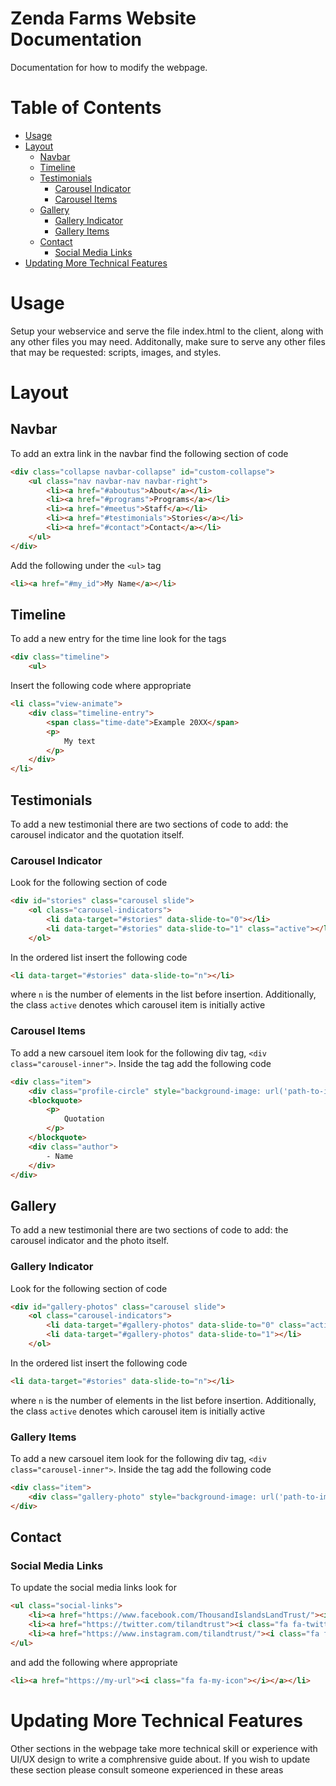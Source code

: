 Zenda Farms Website Documentation
=================================

Documentation for how to modify the webpage.

Table of Contents
=================

   * [Usage](#usage)
   * [Layout](#layout)
      * [Navbar](#navbar)
      * [Timeline](#timeline)
      * [Testimonials](#testimonials)
         * [Carousel Indicator](#carousel-indicator)
         * [Carousel Items](#carousel-items)
      * [Gallery](#gallery)
         * [Gallery Indicator](#gallery-indicator)
         * [Gallery Items](#gallery-items)
      * [Contact](#contact)
         * [Social Media Links](#social-media-links)
   * [Updating More Technical Features](#updating-more-technical-features)

Usage
=====

Setup your webservice and serve the file index.html to the client, along with
any other files you may need. Additonally, make sure to serve any other files that may be requested: scripts, images, and styles.

Layout
======

Navbar
------

To add an extra link in the navbar find the following section of code
```html
<div class="collapse navbar-collapse" id="custom-collapse">
	<ul class="nav navbar-nav navbar-right">
		<li><a href="#aboutus">About</a></li>
		<li><a href="#programs">Programs</a></li>
		<li><a href="#meetus">Staff</a></li>
		<li><a href="#testimonials">Stories</a></li>
		<li><a href="#contact">Contact</a></li>
	</ul>
</div>
```
Add the following under the `<ul>` tag
```html
<li><a href="#my_id">My Name</a></li>
```

Timeline
--------

To add a new entry for the time line look for the tags
```html
<div class="timeline">
	<ul>
```

Insert the following code where appropriate
```html
<li class="view-animate">
	<div class="timeline-entry">
		<span class="time-date">Example 20XX</span>
		<p>
			My text
		</p>
	</div>
</li>
```

Testimonials
------------

To add a new testimonial there are two sections of code to add: the carousel indicator and the quotation itself.

### Carousel Indicator

Look for the following section of code
```html
<div id="stories" class="carousel slide">
	<ol class="carousel-indicators">
		<li data-target="#stories" data-slide-to="0"></li>
		<li data-target="#stories" data-slide-to="1" class="active"></li>
	</ol>
```

In the ordered list insert the following code
```html
<li data-target="#stories" data-slide-to="n"></li>
```
where `n` is the number of elements in the list before insertion. Additionally, the class `active` denotes which carousel item is initially active

### Carousel Items

To add a new carsouel item look for the following div tag, `<div class="carousel-inner">`. Inside the tag add the following code
```html
<div class="item">
	<div class="profile-circle" style="background-image: url('path-to-img')"></div>
	<blockquote>
		<p>
			Quotation
		</p>
	</blockquote>
	<div class="author">
		- Name
	</div>
</div>
```

Gallery
-------

To add a new testimonial there are two sections of code to add: the carousel indicator and the photo itself.

### Gallery Indicator

Look for the following section of code
```html
<div id="gallery-photos" class="carousel slide">
	<ol class="carousel-indicators">
		<li data-target="#gallery-photos" data-slide-to="0" class="active"></li>
		<li data-target="#gallery-photos" data-slide-to="1"></li>
	</ol>
```

In the ordered list insert the following code
```html
<li data-target="#stories" data-slide-to="n"></li>
```
where `n` is the number of elements in the list before insertion. Additionally, the class `active` denotes which carousel item is initially active

### Gallery Items

To add a new carsouel item look for the following div tag, `<div class="carousel-inner">`. Inside the tag add the following code
```html
<div class="item">
	<div class="gallery-photo" style="background-image: url('path-to-image')"></div>
</div>
```

Contact
-------

### Social Media Links

To update the social media links look for
```html
<ul class="social-links">
	<li><a href="https://www.facebook.com/ThousandIslandsLandTrust/"><i class="fa fa-facebook"></i></a></li>
	<li><a href="https://twitter.com/tilandtrust"><i class="fa fa-twitter"></i></a></li>
	<li><a href="https://www.instagram.com/tilandtrust/"><i class="fa fa-instagram"></i></a></li>
</ul>
```
and add the following where appropriate
```html
<li><a href="https://my-url"><i class="fa fa-my-icon"></i></a></li>
```

Updating More Technical Features
================================

Other sections in the webpage take more technical skill or experience with UI/UX design to
write a comphrensive guide about. If you wish to update these section please consult someone
experienced in these areas
